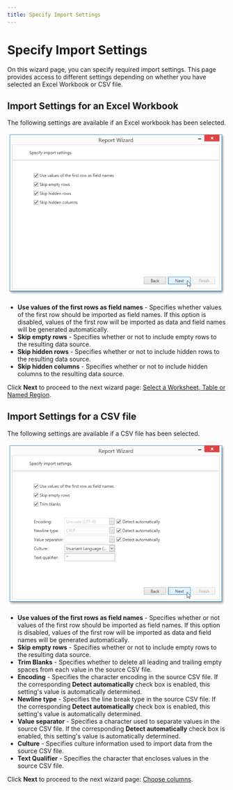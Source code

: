```yaml
---
title: Specify Import Settings
---
```

# Specify Import Settings
On this wizard page, you can specify required import settings. This page provides access to different settings depending on whether you have selected an Excel Workbook or CSV file.

## Import Settings for an Excel Workbook
The following settings are available if an Excel workbook has been selected.

![WpfReportWizard_Excel_XlsImportSettings](../../../../../../images/Img122199.png)
* **Use values of the first rows as field names** - Specifies whether values of the first row should be imported as field names. If this option is disabled, values of the first row will be imported as data and field names will be generated automatically.
* **Skip empty rows** - Specifies whether or not to include empty rows to the resulting data source.
* **Skip hidden rows** - Specifies whether or not to include hidden rows to the resulting data source.
* **Skip hidden columns** - Specifies whether or not to include hidden columns to the resulting data source.

Click **Next** to proceed to the next wizard page: [Select a Worksheet, Table or Named Region](../../../../../../../interface-elements-for-desktop/articles/report-designer/report-designer-for-wpf/report-wizard/data-bound-report/connect-to-an-excel-data-source/select-a-worksheet-table-or-named-region.md).

## Import Settings for a CSV file
The following settings are available if a CSV file has been selected.

![WpfReportWizard_Excel_CsvImportSettings](../../../../../../images/Img122200.png)
* **Use values of the first rows as field names** - Specifies whether or not values of the first row should be imported as field names. If this option is disabled, values of the first row will be imported as data and field names will be generated automatically.
* **Skip empty rows** - Specifies whether or not to include empty rows to the resulting data source.
* **Trim Blanks** - Specifies whether to delete all leading and trailing empty spaces from each value in the source CSV file.
* **Encoding** - Specifies the character encoding in the source CSV file. If the corresponding **Detect automatically** check box is enabled, this setting's value is automatically determined.
* **Newline type** - Specifies the line break type in the source CSV file. If the corresponding **Detect automatically** check box is enabled, this setting's value is automatically determined.
* **Value separator** - Specifies a character used to separate values in the source CSV file. If the corresponding **Detect automatically** check box is enabled, this setting's value is automatically determined.
* **Culture** - Specifies culture information used to import data from the source CSV file.
* **Text Qualifier** - Specifies the character that encloses values in the source CSV file.

Click **Next** to proceed to the next wizard page: [Choose columns](../../../../../../../interface-elements-for-desktop/articles/report-designer/report-designer-for-wpf/report-wizard/data-bound-report/connect-to-an-excel-data-source/choose-columns.md).